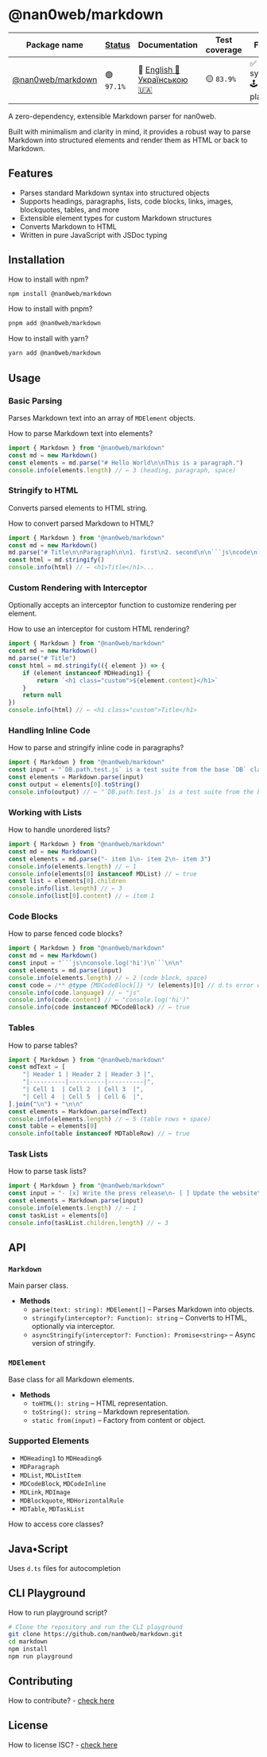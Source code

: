 # @nan0web/markdown

|Package name|[Status](https://github.com/nan0web/monorepo/blob/main/system.md#написання-сценаріїв)|Documentation|Test coverage|Features|Npm version|
|---|---|---|---|---|---|
 |[@nan0web/markdown](https://github.com/nan0web/markdown/) |🟢 `97.1%` |🧪 [English 🏴󠁧󠁢󠁥󠁮󠁧󠁿](https://github.com/nan0web/markdown/blob/main/README.md)<br />[Українською 🇺🇦](https://github.com/nan0web/markdown/blob/main/docs/uk/README.md) |🟡 `83.9%` |✅ d.ts 📜 system.md 🕹️ playground |— |

A zero-dependency, extensible Markdown parser for nan0web.

Built with minimalism and clarity in mind, it provides a robust way to parse
Markdown into structured elements and render them as HTML or back to Markdown.

## Features

- Parses standard Markdown syntax into structured objects
- Supports headings, paragraphs, lists, code blocks, links, images, blockquotes, tables, and more
- Extensible element types for custom Markdown structures
- Converts Markdown to HTML
- Written in pure JavaScript with JSDoc typing

## Installation

How to install with npm?
```bash
npm install @nan0web/markdown
```

How to install with pnpm?
```bash
pnpm add @nan0web/markdown
```

How to install with yarn?
```bash
yarn add @nan0web/markdown
```

## Usage

### Basic Parsing

Parses Markdown text into an array of `MDElement` objects.

How to parse Markdown text into elements?
```js
import { Markdown } from "@nan0web/markdown"
const md = new Markdown()
const elements = md.parse("# Hello World\n\nThis is a paragraph.")
console.info(elements.length) // ← 3 (heading, paragraph, space)
```
### Stringify to HTML

Converts parsed elements to HTML string.

How to convert parsed Markdown to HTML?
```js
import { Markdown } from "@nan0web/markdown"
const md = new Markdown()
md.parse("# Title\n\nParagraph\n\n1. first\n2. second\n\n```js\ncode\n```\n\n")
const html = md.stringify()
console.info(html) // ← <h1>Title</h1>...
```
### Custom Rendering with Interceptor

Optionally accepts an interceptor function to customize rendering per element.

How to use an interceptor for custom HTML rendering?
```js
import { Markdown } from "@nan0web/markdown"
const md = new Markdown()
md.parse("# Title")
const html = md.stringify(({ element }) => {
	if (element instanceof MDHeading1) {
		return `<h1 class="custom">${element.content}</h1>`
	}
	return null
})
console.info(html) // ← <h1 class="custom">Title</h1>
```
### Handling Inline Code

How to parse and stringify inline code in paragraphs?
```js
import { Markdown } from "@nan0web/markdown"
const input = "`DB.path.test.js` is a test suite from the base `DB` class."
const elements = Markdown.parse(input)
const output = elements[0].toString()
console.info(output) // ← "`DB.path.test.js` is a test suite from the base `DB` class.\n\n"
```
### Working with Lists

How to handle unordered lists?
```js
import { Markdown } from "@nan0web/markdown"
const md = new Markdown()
const elements = md.parse("- item 1\n- item 2\n- item 3")
console.info(elements.length) // ← 1
console.info(elements[0] instanceof MDList) // ← true
const list = elements[0].children
console.info(list.length) // ← 3
console.info(list[0].content) // ← item 1
```
### Code Blocks

How to parse fenced code blocks?
```js
import { Markdown } from "@nan0web/markdown"
const md = new Markdown()
const input = "```js\nconsole.log('hi')\n```\n\n"
const elements = md.parse(input)
console.info(elements.length) // ← 2 (code block, space)
const code = /** @type {MDCodeBlock[]} */ (elements)[0] // d.ts error workaround
console.info(code.language) // ← "js"
console.info(code.content) // ← "console.log('hi')"
console.info(code instanceof MDCodeBlock) // ← true
```
### Tables

How to parse tables?
```js
import { Markdown } from "@nan0web/markdown"
const mdText = [
	"| Header 1 | Header 2 | Header 3 |",
	"|----------|----------|----------|",
	"| Cell 1  | Cell 2  | Cell 3  |",
	"| Cell 4  | Cell 5  | Cell 6  |",
].join("\n") + "\n\n"
const elements = Markdown.parse(mdText)
console.info(elements.length) // ← 5 (table rows + space)
const table = elements[0]
console.info(table instanceof MDTableRow) // ← true
```
### Task Lists

How to parse task lists?
```js
import { Markdown } from "@nan0web/markdown"
const input = "- [x] Write the press release\n- [ ] Update the website\n- [ ] Contact the media"
const elements = Markdown.parse(input)
console.info(elements.length) // ← 1
const taskList = elements[0]
console.info(taskList.children.length) // ← 3
```
## API

### `Markdown`

Main parser class.

* **Methods**
  * `parse(text: string): MDElement[]` – Parses Markdown into objects.
  * `stringify(interceptor?: Function): string` – Converts to HTML, optionally via interceptor.
  * `asyncStringify(interceptor?: Function): Promise<string>` – Async version of stringify.

### `MDElement`

Base class for all Markdown elements.

* **Methods**
  * `toHTML(): string` – HTML representation.
  * `toString(): string` – Markdown representation.
  * `static from(input)` – Factory from content or object.

### Supported Elements

- `MDHeading1` to `MDHeading6`
- `MDParagraph`
- `MDList`, `MDListItem`
- `MDCodeBlock`, `MDCodeInline`
- `MDLink`, `MDImage`
- `MDBlockquote`, `MDHorizontalRule`
- `MDTable`, `MDTaskList`

How to access core classes?

## Java•Script

Uses `d.ts` files for autocompletion

## CLI Playground

How to run playground script?
```bash
# Clone the repository and run the CLI playground
git clone https://github.com/nan0web/markdown.git
cd markdown
npm install
npm run playground
```

## Contributing

How to contribute? - [check here](./CONTRIBUTING.md)

## License

How to license ISC? - [check here](./LICENSE)
